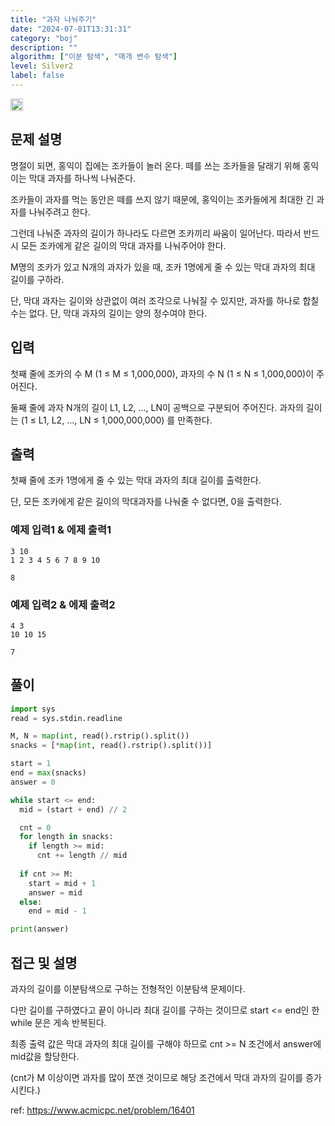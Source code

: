 ```yaml
---
title: "과자 나눠주기"
date: "2024-07-01T13:31:31"
category: "boj"
description: ""
algorithm: ["이분 탐색", "매개 변수 탐색"]
level: Silver2
label: false
---
```


<img class="left" src="https://d2gd6pc034wcta.cloudfront.net/tier/9.svg" style="width: 20px" />

## 문제 설명

명절이 되면, 홍익이 집에는 조카들이 놀러 온다. 떼를 쓰는 조카들을 달래기 위해 홍익이는 막대 과자를 하나씩 나눠준다.

조카들이 과자를 먹는 동안은 떼를 쓰지 않기 때문에, 홍익이는 조카들에게 최대한 긴 과자를 나눠주려고 한다.

그런데 나눠준 과자의 길이가 하나라도 다르면 조카끼리 싸움이 일어난다. 따라서 반드시 모든 조카에게 같은 길이의 막대 과자를 나눠주어야 한다.

M명의 조카가 있고 N개의 과자가 있을 때, 조카 1명에게 줄 수 있는 막대 과자의 최대 길이를 구하라.

단, 막대 과자는 길이와 상관없이 여러 조각으로 나눠질 수 있지만, 과자를 하나로 합칠 수는 없다. 단, 막대 과자의 길이는 양의 정수여야 한다.

## 입력

첫째 줄에 조카의 수 M (1 ≤ M ≤ 1,000,000), 과자의 수 N (1 ≤ N ≤ 1,000,000)이 주어진다.

둘째 줄에 과자 N개의 길이 L1, L2, ..., LN이 공백으로 구분되어 주어진다. 과자의 길이는 (1 ≤ L1, L2, ..., LN ≤ 1,000,000,000) 를 만족한다.

## 출력

첫째 줄에 조카 1명에게 줄 수 있는 막대 과자의 최대 길이를 출력한다.

단, 모든 조카에게 같은 길이의 막대과자를 나눠줄 수 없다면, 0을 출력한다.

### 예제 입력1 & 에제 출력1

~~~text
3 10
1 2 3 4 5 6 7 8 9 10

~~~

~~~text
8

~~~

### 예제 입력2 & 에제 출력2

~~~text
4 3
10 10 15

~~~

~~~text
7

~~~

## 풀이

~~~python
import sys
read = sys.stdin.readline

M, N = map(int, read().rstrip().split())
snacks = [*map(int, read().rstrip().split())]

start = 1
end = max(snacks)
answer = 0

while start <= end:
  mid = (start + end) // 2

  cnt = 0
  for length in snacks:
    if length >= mid:
      cnt += length // mid
  
  if cnt >= M:
    start = mid + 1
    answer = mid
  else:
    end = mid - 1

print(answer)
~~~

## 접근 및 설명

과자의 길이를 이분탐색으로 구하는 전형적인 이분탐색 문제이다.

다만 길이를 구하였다고 끝이 아니라 최대 길이를 구하는 것이므로 start <= end인 한 while 문은 게속 반복된다.

최종 출력 값은 막대 과자의 최대 길이를 구해야 하므로 cnt >= N 조건에서 answer에 mid값을 할당한다.

(cnt가 M 이상이면 과자를 많이 쪼갠 것이므로 해당 조건에서 막대 과자의 길이를 증가시킨다.)

ref: https://www.acmicpc.net/problem/16401